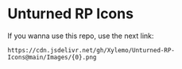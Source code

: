 # Unturned RP Icons

If you wanna use this repo, use the next link:
```
https://cdn.jsdelivr.net/gh/Xylemo/Unturned-RP-Icons@main/Images/{0}.png
```
